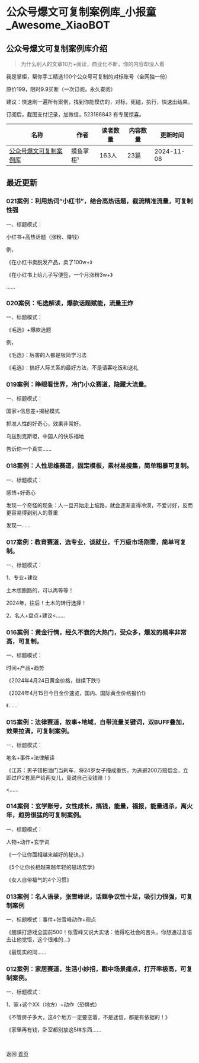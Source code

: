 # 公众号爆文可复制案例库_小报童_Awesome_XiaoBOT

## 公众号爆文可复制案例库介绍
> 为什么别人的文章10万+阅读，商业化不断，你的内容却没人看    
    
我是掌柜，帮你手工精选100个公众号可复制的对标账号（全网独一份）    
    
原价199，限时9.9买断（一次订阅，永久查阅）    
    
建议：快速刷一遍所有案例，找到你能模仿的，对标，死磕，执行，快速出结果。    
    
订阅后，截图支付记录，加微信，523186843 有专属惊喜。  
  


|名称|作者|读者数量|内容数量|更新时间|
|---|---|---|---|---|
|[公众号爆文可复制案例库](https://xiaobot.net/p/bw888?refer=0b133df9-27dc-423b-8101-639049001c13)|摸鱼掌柜¹|163人|23篇|2024-11-08|

## 最近更新
### 021案例：利用热词“小红书”，结合高热话题，截流精准流量，可复制性强

一、标题模式：

小红书+高热话题（涨粉、赚钱）

例，

《在小红书卖脱发产品，卖了100w+》

《在小红书上给儿子写便签，一个月涨粉3w+》

......

### 020案例：毛选解读，爆款话题赋能，流量王炸

一、标题模式：

《毛选》+爆款选题

例，

《毛选》：厉害的人都是极简学习法

《毛选》：搞好人际关系的最好方法，不是请客吃饭和送礼

### 019案例：睁眼看世界，冷门小众赛道，隐藏大流量。

一、标题模式：

国家+信息差+揭秘模式

抓准人性的好奇心，效果非常好。

乌兹别克斯坦，中国人的快乐福地

告诉你一个真实......

### 018案例：人性思维赛道，固定模板，素材易搜集，简单粗暴可复制。

一、标题模式：

感悟+好奇心

发现一个奇怪的现象：人一旦开始走上坡路，就会逐渐变得冷漠，不爱讨好，反而更容易得到别人的尊重

发现一......

### 017案例：教育赛道，选专业，谈就业，千万级市场刚需，简单可复制。

一、标题模式：

1、专业+建议

土木想跑路的，可以再等等！

2024年，往后！土木的转行选择！

2、名人+盘点+建议<......

### 016案例：黄金行情，经久不衰的大热门，受众多，爆发的概率非常高，可复制。

一、标题模式：

时间+产品+趋势

《2024年4月24日黄金价格，继续下跌!》

《2024年4月15日今日金价速览，国内、国际黄金价格报价!》

《......

### 015案例：法律赛道，故事+地域，自带流量关键词，双BUFF叠加，效果拉满，可复制案例。

一、标题模式：

地名+事件+法律解读

《江苏：男子错把油门当刹车，将24岁女子撞成重伤，为逃避200万赔偿金，立即过户2套房产给两女儿，竟说自己没钱赔！》

<......

### 014案例：玄学账号，女性成长，搞钱，能量，福报，能量通杀，离火年，趋势很猛的可复制案例。

一、标题模式：

人物+动作+玄学词

《一个让你面相越来越好的秘诀。》

《5个让你长相越来越年轻的磁场玄学》

《女人自带福气的4个习惯》

### 013案例：名人语录，张雪峰说，话题争议性十足，吸引力很强，可复制案例

一、标题模式：事件+张雪峰动作+观点

《翘课打游戏全国前500！张雪峰又说大实话：他得吃社会的苦头，你想通过言语去让他觉悟，这个很难的...》

《最现实的同......

### 012案例：家居赛道，生活小妙招，戳中场景痛点，打开率极高，可复制案例。

一、标题模式：

1、家+这个XX（地方）+动作（恐惧式）

《不管房子多大，这4个地方一定要空着，不是迷信，都是有依据的！》

《家里再有钱，卧室都别放这5样东西......


<a href="https://github.com/Reno9527/awesome-xiaobot" style="color: white; text-decoration: none;">awesome-xiaobot</a>

返回 [首页](../README.md)
